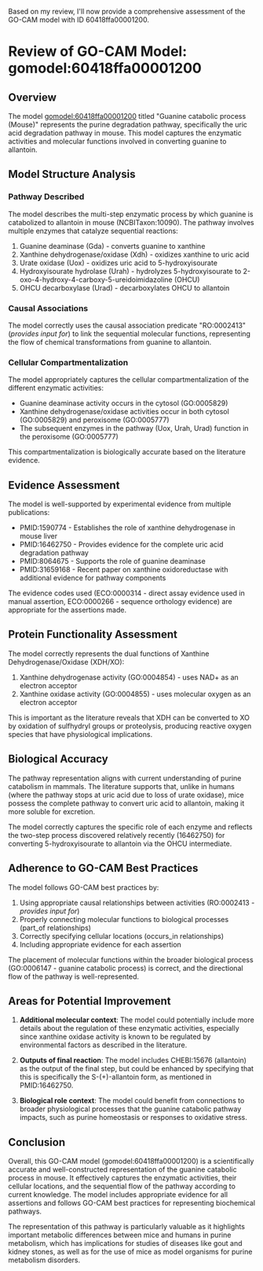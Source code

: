 Based on my review, I'll now provide a comprehensive assessment of the GO-CAM model with ID 60418ffa00001200.

# Review of GO-CAM Model: gomodel:60418ffa00001200

## Overview

The model [gomodel:60418ffa00001200](https://bioregistry.io/go.model:60418ffa00001200) titled "Guanine catabolic process (Mouse)" represents the purine degradation pathway, specifically the uric acid degradation pathway in mouse. This model captures the enzymatic activities and molecular functions involved in converting guanine to allantoin.

## Model Structure Analysis

### Pathway Described

The model describes the multi-step enzymatic process by which guanine is catabolized to allantoin in mouse (NCBITaxon:10090). The pathway involves multiple enzymes that catalyze sequential reactions:

1. Guanine deaminase (Gda) - converts guanine to xanthine
2. Xanthine dehydrogenase/oxidase (Xdh) - oxidizes xanthine to uric acid
3. Urate oxidase (Uox) - oxidizes uric acid to 5-hydroxyisourate
4. Hydroxyisourate hydrolase (Urah) - hydrolyzes 5-hydroxyisourate to 2-oxo-4-hydroxy-4-carboxy-5-ureidoimidazoline (OHCU)
5. OHCU decarboxylase (Urad) - decarboxylates OHCU to allantoin

### Causal Associations

The model correctly uses the causal association predicate "RO:0002413" (*provides input for*) to link the sequential molecular functions, representing the flow of chemical transformations from guanine to allantoin.

### Cellular Compartmentalization

The model appropriately captures the cellular compartmentalization of the different enzymatic activities:

- Guanine deaminase activity occurs in the cytosol (GO:0005829)
- Xanthine dehydrogenase/oxidase activities occur in both cytosol (GO:0005829) and peroxisome (GO:0005777)
- The subsequent enzymes in the pathway (Uox, Urah, Urad) function in the peroxisome (GO:0005777)

This compartmentalization is biologically accurate based on the literature evidence.

## Evidence Assessment

The model is well-supported by experimental evidence from multiple publications:

- PMID:1590774 - Establishes the role of xanthine dehydrogenase in mouse liver
- PMID:16462750 - Provides evidence for the complete uric acid degradation pathway
- PMID:8064675 - Supports the role of guanine deaminase
- PMID:31659168 - Recent paper on xanthine oxidoreductase with additional evidence for pathway components

The evidence codes used (ECO:0000314 - direct assay evidence used in manual assertion, ECO:0000266 - sequence orthology evidence) are appropriate for the assertions made.

## Protein Functionality Assessment

The model correctly represents the dual functions of Xanthine Dehydrogenase/Oxidase (XDH/XO):

1. Xanthine dehydrogenase activity (GO:0004854) - uses NAD+ as an electron acceptor
2. Xanthine oxidase activity (GO:0004855) - uses molecular oxygen as an electron acceptor

This is important as the literature reveals that XDH can be converted to XO by oxidation of sulfhydryl groups or proteolysis, producing reactive oxygen species that have physiological implications.

## Biological Accuracy

The pathway representation aligns with current understanding of purine catabolism in mammals. The literature supports that, unlike in humans (where the pathway stops at uric acid due to loss of urate oxidase), mice possess the complete pathway to convert uric acid to allantoin, making it more soluble for excretion.

The model correctly captures the specific role of each enzyme and reflects the two-step process discovered relatively recently (16462750) for converting 5-hydroxyisourate to allantoin via the OHCU intermediate.

## Adherence to GO-CAM Best Practices

The model follows GO-CAM best practices by:

1. Using appropriate causal relationships between activities (RO:0002413 - *provides input for*)
2. Properly connecting molecular functions to biological processes (part_of relationships)
3. Correctly specifying cellular locations (occurs_in relationships)
4. Including appropriate evidence for each assertion

The placement of molecular functions within the broader biological process (GO:0006147 - guanine catabolic process) is correct, and the directional flow of the pathway is well-represented.

## Areas for Potential Improvement

1. **Additional molecular context**: The model could potentially include more details about the regulation of these enzymatic activities, especially since xanthine oxidase activity is known to be regulated by environmental factors as described in the literature.

2. **Outputs of final reaction**: The model includes CHEBI:15676 (allantoin) as the output of the final step, but could be enhanced by specifying that this is specifically the S-(+)-allantoin form, as mentioned in PMID:16462750.

3. **Biological role context**: The model could benefit from connections to broader physiological processes that the guanine catabolic pathway impacts, such as purine homeostasis or responses to oxidative stress.

## Conclusion

Overall, this GO-CAM model (gomodel:60418ffa00001200) is a scientifically accurate and well-constructed representation of the guanine catabolic process in mouse. It effectively captures the enzymatic activities, their cellular locations, and the sequential flow of the pathway according to current knowledge. The model includes appropriate evidence for all assertions and follows GO-CAM best practices for representing biochemical pathways.

The representation of this pathway is particularly valuable as it highlights important metabolic differences between mice and humans in purine metabolism, which has implications for studies of diseases like gout and kidney stones, as well as for the use of mice as model organisms for purine metabolism disorders.